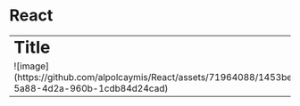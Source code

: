 # React


<table border="0">
 <tr>
    <td><b style="font-size:30px">Title</b></td>
    <td><b style="font-size:30px">Title 2</b></td>
 </tr>
 <tr>
    <td>![image](https://github.com/alpolcaymis/React/assets/71964088/1453bed6-5a88-4d2a-960b-1cdb84d24cad)</td>
    <td>![image](https://github.com/alpolcaymis/React/assets/71964088/6764f56b-7bda-4b0c-bce2-059cb318186e)</td>
 </tr>
</table>
